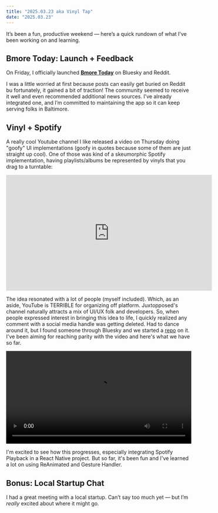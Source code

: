 ```yaml
---
title: "2025.03.23 aka Vinyl Tap"
date: "2025.03.23"
---
```


It’s been a fun, productive weekend — here’s a quick rundown of what I’ve been working on and learning.

## Bmore Today: Launch + Feedback

On Friday, I officially launched **[Bmore Today](https://bmoretoday.modamo.xyz/)** on Bluesky and Reddit.

I was a little worried at first because posts can easily get buried on Reddit bu fortunately, it gained a bit of traction! The community seemed to receive it well and even recommended additional news sources. I’ve already integrated one, and I’m committed to maintaining the app so it can keep serving folks in Baltimore.

## Vinyl + Spotify

A really cool Youtube channel I like released a video on Thursday doing "goofy" UI implementations (goofy in quotes because some of them are just straight up cool). One of those was kind of a skeumorphic Spotify implementation, having playlists/albums be represented by vinyls that you drag to a turntable:

<iframe allowfullscreen frameborder="0" height="315" src="https://www.youtube.com/embed/0N87f5wfxr0?start=308&end=403" width="560"></iframe>

The idea resonated with a lot of people (myself included). Which, as an aside, YouTube is TERRIBLE for organizing off platform. Juxtopposed's channel naturally attracts a mix of UI/UX folk and developers. So, when people expressed interest in bringing this idea to life, I quickly realized any comment with a social media handle was getting deleted. Had to dance around it, but I found someone through Bluesky and we started a [repo](https://github.com/Louis-Bourgault/SpotifyShelf) on it. I've been aiming for reaching parity with the video and here's what we have so far.

<video class="rounded-lg" controls width="100%"><source src="/videos/spotifyShelf.mp4" type="video/mp4">Your browser does not support the video tag.</video>

I'm excited to see how this progresses, especially integrating Spotify Playback in a React Native project. But so far, it's been fun and I've learned a lot on using ReAnimated and Gesture Handler.

## Bonus: Local Startup Chat

I had a great meeting with a local startup. Can’t say too much yet — but I’m _really_ excited about where it might go.
